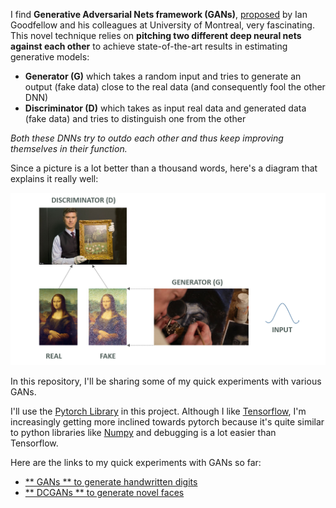 I find **Generative Adversarial Nets framework (GANs)**, [proposed](https://arxiv.org/pdf/1406.2661.pdf) by Ian Goodfellow and his colleagues at University of Montreal, very fascinating. This novel technique relies on **pitching two different deep neural nets against each other** to achieve state-of-the-art results in estimating generative models:

 - **Generator (G)** which takes a random input and tries to generate an output (fake data) close to the real data (and consequently fool the other DNN)
 - **Discriminator (D)** which takes as input real data and generated data (fake data) and tries to distinguish one from the other

*Both these DNNs try to outdo each other and thus keep improving themselves in their function.*

Since a picture is a lot better than a thousand words, here's a diagram that explains it really well:

![GAN diagram](./images/GAN.png)

In this repository, I'll be sharing some of my quick experiments with various GANs.

I'll use the [Pytorch Library](http://pytorch.org/) in this project. Although I like [Tensorflow](https://www.tensorflow.org/), I'm increasingly getting more inclined towards pytorch because it's quite similar to python libraries like [Numpy](http://www.numpy.org/) and debugging is a lot easier than Tensorflow.


Here are the links to my quick experiments with GANs so far:

 - [** GANs ** to generate handwritten digits](./mnist_GAN.ipynb)
 - [** DCGANs ** to generate novel faces](./DCGAN_faces.ipynb)


